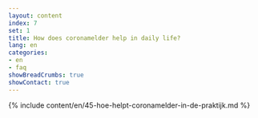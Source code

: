```yaml
---
layout: content
index: 7
set: 1
title: How does coronamelder help in daily life?
lang: en
categories:
- en
- faq
showBreadCrumbs: true
showContact: true
---
```

{% include content/en/45-hoe-helpt-coronamelder-in-de-praktijk.md %}
